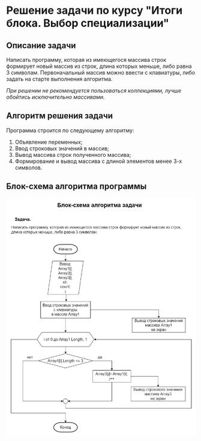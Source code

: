 # **Решение задачи по курсу "Итоги блока. Выбор специализации"**

## Описание задачи
Написать программу, которая из имеющегося массива строк формирует новый массив из строк, длина которых меньше, либо равна 3 символам. Первоначальный массив можно ввести с клавиатуры, либо задать на старте выполнения алгоритма.

_При решении не рекомендуется пользоваться коллекциями, лучше обойтись исключительно массивами._

## Алгоритм решения задачи
Программа строится по следующему алгоритму:
1. Объявление переменных;
1. Ввод строковых значений в массив;
1. Вывод массива строк полученного массива;
1. Формирование и вывод массива с длиной элементов менее 3-х символов.

## Блок-схема алгоритма программы
![Block-diagram](./%D0%91%D0%BB%D0%BE%D0%BA-%D1%81%D1%85%D0%B5%D0%BC%D0%B0%20%D0%98%D1%82%D0%BE%D0%B3%D0%BE%D0%B2%D0%BE%D0%B3%D0%BE%20%D0%B7%D0%B0%D0%B4%D0%B0%D0%BD%D0%B8%D1%8F.png "Блок-схема")